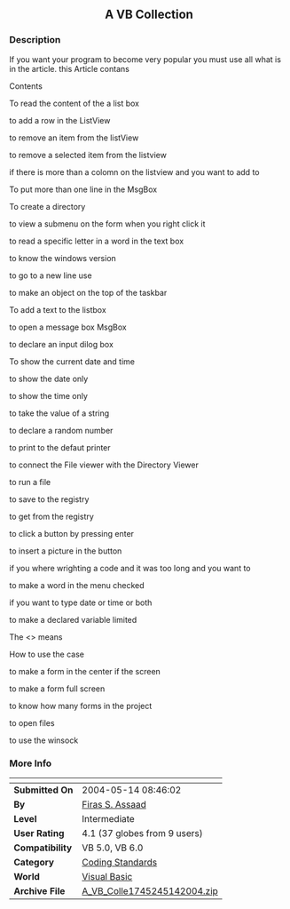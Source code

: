 ﻿<div align="center">

## A VB Collection


</div>

### Description

If you want your program to become very popular you must use all what is in the article. this Article contans

Contents

To read the content of the a list box

to add a row in the ListView

to remove an item from the listView

to remove a selected item from the listview

if there is more than a colomn on the listview and you want to add to

To put more than one line in the MsgBox

To create a directory

to view a submenu on the form when you right click it

to read a specific letter in a word in the text box

to know the windows version

to go to a new line use

to make an object on the top of the taskbar

To add a text to the listbox

to open a message box MsgBox

to declare an input dilog box

To show the current date and time

to show the date only

to show the time only

to take the value of a string

to declare a random number

to print to the defaut printer

to connect the File viewer with the Directory Viewer

to run a file

to save to the registry

to get from the registry

to click a button by pressing enter

to insert a picture in the button

if you where wrighting a code and it was too long and you want to

to make a word in the menu checked

if you want to type date or time or both

to make a declared variable limited

The <> means

How to use the case

to make a form in the center if the screen

to make a form full screen

to know how many forms in the project

to open files

to use the winsock
 
### More Info
 


<span>             |<span>
---                |---
**Submitted On**   |2004-05-14 08:46:02
**By**             |[Firas S\. Assaad](https://github.com/Planet-Source-Code/PSCIndex/blob/master/ByAuthor/firas-s-assaad.md)
**Level**          |Intermediate
**User Rating**    |4.1 (37 globes from 9 users)
**Compatibility**  |VB 5\.0, VB 6\.0
**Category**       |[Coding Standards](https://github.com/Planet-Source-Code/PSCIndex/blob/master/ByCategory/coding-standards__1-43.md)
**World**          |[Visual Basic](https://github.com/Planet-Source-Code/PSCIndex/blob/master/ByWorld/visual-basic.md)
**Archive File**   |[A\_VB\_Colle1745245142004\.zip](https://github.com/Planet-Source-Code/firas-s-assaad-a-vb-collection__1-53781/archive/master.zip)








